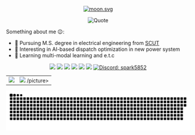 <p align="center">
    <a align="center" href="https://moon-svg.minung.dev">
        <img src="https://moon-svg.minung.dev/moon.svg?theme=ray&rotate=0" alt="moon.svg" />
    </a>
<!--     <h1 align="center">Something about shinnnny</h1> -->
<!--     <h3 align="center">Quaruple Ns stand for quadruple SHINY ☀️</h3> -->
</p>
<p align="center">
    <picture>
      <source media="(prefers-color-scheme: dark)" srcset="https://quotes-github-readme.vercel.app/api?type=horizontal&theme=nord&quote=Quaruple+Ns+stand+for+quadruple+SHINY+%e2%98%80%ef%b8%8f&author=shinnnny&border=false" />
      <source media="(prefers-color-scheme: light)" srcset="https://quotes-github-readme.vercel.app/api?type=horizontal&theme=light&quote=Quaruple+Ns+stand+for+quadruple+SHINY+%e2%98%80%ef%b8%8f&author=shinnnny&border=false" />
      <img alt="Quote" src="https://quotes-github-readme.vercel.app/api?type=horizontal&theme=light&quote=Quaruple+Ns+stand+for+quadruple+SHINY+%e2%98%80%ef%b8%8f&author=shinnnny&border=false" />
    </picture>
</p>
  
<!-- This is the place where I opensource stuff and break things 😉: -->
Something about me 😉:

<!-- - 💼 Received B.S. degree in electrical engineering in 2022 from [SCUT](https://www.scut.edu.cn) -->
- 🔨 Pursuing M.S. degree in electrical engineering from [SCUT](https://www.scut.edu.cn)
- 🔭 Interesting in AI-based dispatch optimization in new power system
- 🌱 Learning multi-modal learning and e.t.c

<!-- Badges -->
<p align="center">
    <img src="https://komarev.com/ghpvc/?username=shinnnny" />
    <img src="https://img.shields.io/badge/LaTeX-47A141?style=flat-square&logo=LaTeX&logoColor=white" />
    <img src="https://img.shields.io/badge/VSCode-0078D4?style=flat-square&logo=visual%20studio%20code&logoColor=white" />
    <img src="https://img.shields.io/badge/-Python-black?style=flat-square&logo=Python" />
    <img src="https://img.shields.io/badge/PyCharm-000000.svg?&style=flat-square&logo=PyCharm&logoColor=white" />
    <img src="https://img.shields.io/badge/Vercel-000000?style=flat-square&logo=vercel&logoColor=white" />
    <a href="https://discordapp.com/users/spark5852" target="_blank">
        <img alt="Discord: spark5852" src="https://img.shields.io/badge/Discord-%235865F2.svg?style=flat-square&logo=discord&logoColor=white" />
    </a>
</p>

<table align="center">
<tbody align="center" valign="center">
<tr>
	<td>
                <picture>
                    <source srcset="https://github-readme-stats-ochre-eight-15.vercel.app/api?username=shinnnny&show_icons=true&theme=dark&hide_border=true" media="(prefers-color-scheme: dark)"    />
                    <source srcset="https://github-readme-stats-ochre-eight-15.vercel.app/api?username=shinnnny&show_icons=true&hide_border=true" media="(prefers-color-scheme: light), (prefers-color-scheme: no-preference)" />
                    <img src="https://github-readme-stats-ochre-eight-15.vercel.app/api?username=shinnnny&show_icons=true&hide_border=true" />
                </picture>
	</td>
	<td>
                <picture>
                    <source srcset="https://github-readme-stats-ochre-eight-15.vercel.app/api/top-langs/?username=shinnnny&layout=compact&hide_border=true&theme=dark" media="(prefers-color-scheme: dark)" />
                    <source srcset="https://github-readme-stats-ochre-eight-15.vercel.app/api/top-langs/?username=shinnnny&layout=compact&hide_border=true" media="(prefers-color-scheme: light), (prefers-color-scheme: no-preference)" />
                    <img src="https://github-readme-stats-ochre-eight-15.vercel.app/api/top-langs/?username=shinnnny&layout=compact&hide_border=true" />
                /picture>
	</td>
</tr>
</tbody>
</table>

<p align="center">
    <picture>
      <source media="(prefers-color-scheme: dark)" srcset="https://raw.githubusercontent.com/shinnnny/shinnnny/output/github-snake-dark.svg" />
      <source media="(prefers-color-scheme: light)" srcset="https://raw.githubusercontent.com/shinnnny/shinnnny/output/github-snake.svg" />
      <img alt="github-snake" src="https://raw.githubusercontent.com/shinnnny/shinnnny/output/github-snake.svg" />
    </picture>
</p>
